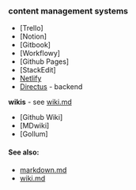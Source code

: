 ### content management systems

- [Trello]
- [Notion]
- [Gitbook]
- [Workflowy]
- [Github Pages]
- [StackEdit]
- [Netlify](https://www.netlifycms.org/)
- [Directus](https://directus.io/) - backend

**wikis** - see [wiki.md](wiki.md)
- [Github Wiki]
- [MDwiki]
- [Gollum]

#### See also:
- [markdown.md](markdown.md)
- [wiki.md](wiki.md)
